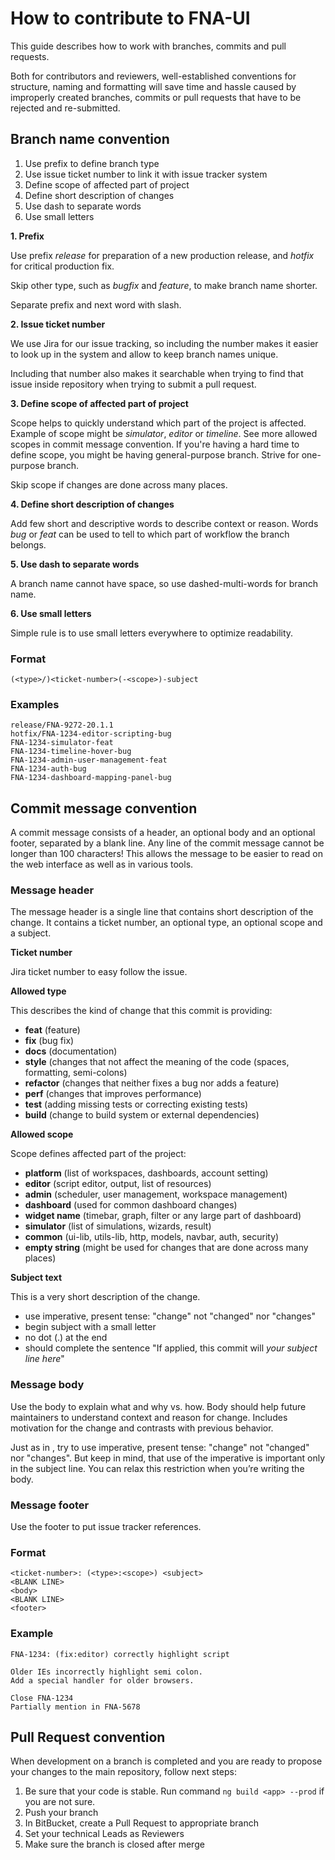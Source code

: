 # How to contribute to FNA-UI
This guide describes how to work with branches, commits and pull requests.

Both for contributors and reviewers, well-established conventions for structure, 
naming and formatting will save time and hassle caused by improperly created branches, 
commits or pull requests that have to be rejected and re-submitted.

## Branch name convention

1. Use prefix to define branch type 
2. Use issue ticket number to link it with issue tracker system
3. Define scope of affected part of project
4. Define short description of changes
5. Use dash to separate words
6. Use small letters


**1. Prefix**

Use prefix _release_ for preparation of a new production release, 
and _hotfix_ for critical production fix.

Skip other type, such as _bugfix_ and _feature_, to make branch name shorter.

Separate prefix and next word with slash.  


**2. Issue ticket number**

We use Jira for our issue tracking, so including the number makes it easier to look up in the system and allow to keep branch names unique.

Including that number also makes it searchable when trying to find that issue inside repository when trying to submit a pull request.


**3. Define scope of affected part of project**

Scope helps to quickly understand which part of the project is affected.
Example of scope might be _simulator_, _editor_ or _timeline_. See more allowed scopes in commit message convention.
If you're having a hard time to define scope, you might be having 
general-purpose branch. Strive for one-purpose branch. 

Skip scope if changes are done across many places.


**4. Define short description of changes**

Add few short and descriptive words to describe context or reason.
Words _bug_ or _feat_ can be used to tell to which part of workflow the branch belongs.


**5. Use dash to separate words**  

A branch name cannot have space, so use dashed-multi-words for branch name.


**6. Use small letters**

Simple rule is to use small letters everywhere to optimize readability. 


### Format

```
(<type>/)<ticket-number>(-<scope>)-subject
```


### Examples
```
release/FNA-9272-20.1.1
hotfix/FNA-1234-editor-scripting-bug
FNA-1234-simulator-feat
FNA-1234-timeline-hover-bug
FNA-1234-admin-user-management-feat
FNA-1234-auth-bug
FNA-1234-dashboard-mapping-panel-bug
```

## Commit message convention
A commit message consists of a header, an optional body and an optional footer, separated by a blank line. 
Any line of the commit message cannot be longer than 100 characters! 
This allows the message to be easier to read on the web interface as well as in various tools.


### Message header
The message header is a single line that contains short description of the change. 
It contains a ticket number, an optional type, an optional scope and a subject.


**Ticket number**

Jira ticket number to easy follow the issue.


**Allowed type**

This describes the kind of change that this commit is providing:

* **feat** (feature)
* **fix** (bug fix)
* **docs** (documentation)
* **style** (changes that not affect the meaning of the code (spaces, formatting, semi-colons)
* **refactor** (changes that neither fixes a bug nor adds a feature)
* **perf** (changes that improves performance)
* **test** (adding missing tests or correcting existing tests)
* **build** (change to build system or external dependencies)


**Allowed scope**

Scope defines affected part of the project:

* **platform** (list of workspaces, dashboards, account setting)
* **editor** (script editor, output, list of resources)
* **admin** (scheduler, user management, workspace management)
* **dashboard** (used for common dashboard changes)
* **widget name** (timebar, graph, filter or any large part of dashboard)
* **simulator** (list of simulations, wizards, result)
* **common** (ui-lib, utils-lib, http, models, navbar, auth, security)
* **empty string** (might be used for changes that are done across many places)


**Subject text**

This is a very short description of the change.

* use imperative, present tense: "change" not "changed" nor "changes"
* begin subject with a small letter
* no dot (.) at the end
* should complete the sentence "If applied, this commit will _your subject line here_"


### Message body
Use the body to explain what and why vs. how. Body should help future maintainers to understand context and reason for change.
Includes motivation for the change and contrasts with previous behavior.

Just as in <subject>, try to use imperative, present tense: "change" not "changed" nor "changes". 
But keep in mind, that use of the imperative is important only in the subject line. 
You can relax this restriction when you’re writing the body.


### Message footer
Use the footer to put issue tracker references.


### Format
```
<ticket-number>: (<type>:<scope>) <subject>
<BLANK LINE>
<body>
<BLANK LINE>
<footer>
```


### Example
```
FNA-1234: (fix:editor) correctly highlight script

Older IEs incorrectly highlight semi colon.
Add a special handler for older browsers.

Close FNA-1234
Partially mention in FNA-5678
```


## Pull Request convention
When development on a branch is completed and you are ready to propose your changes 
to the main repository, follow next steps:

1. Be sure that your code is stable. Run command `ng build <app> --prod` if you are not sure.
2. Push your branch 
3. In BitBucket, create a Pull Request to appropriate branch
4. Set your technical Leads as Reviewers
5. Make sure the branch is closed after merge   
